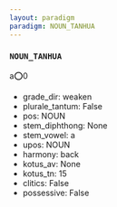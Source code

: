 ```yaml
---
layout: paradigm
paradigm: NOUN_TANHUA
---
```

### ` NOUN_TANHUA `

a:o:0
* grade_dir: weaken
* plurale_tantum: False
* pos: NOUN
* stem_diphthong: None
* stem_vowel: a
* upos: NOUN
* harmony: back
* kotus_av: None
* kotus_tn: 15
* clitics: False
* possessive: False
